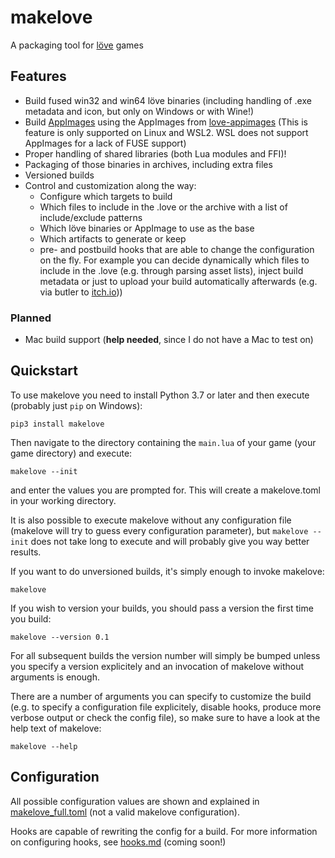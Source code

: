# makelove

A packaging tool for [löve](https://love2d.org) games

## Features
* Build fused win32 and win64 löve binaries (including handling of .exe metadata and icon, but only on Windows or with Wine!)
* Build [AppImages](https://appimage.org/) using the AppImages from [love-appimages](pfirsich/love-appimages) (This is feature is only supported on Linux and WSL2. WSL does not support AppImages for a lack of FUSE support)
* Proper handling of shared libraries (both Lua modules and FFI)!
* Packaging of those binaries in archives, including extra files
* Versioned builds
* Control and customization along the way:
    - Configure which targets to build
    - Which files to include in the .love or the archive with a list of include/exclude patterns
    - Which löve binaries or AppImage to use as the base
    - Which artifacts to generate or keep
    - pre- and postbuild hooks that are able to change the configuration on the fly. For example you can decide dynamically which files to include in the .love (e.g. through parsing asset lists), inject build metadata or just to upload your build automatically afterwards (e.g. via butler to [itch.io](https://itch.io)))

### Planned

- Mac build support (**help needed**, since I do not have a Mac to test on)

## Quickstart

To use makelove you need to install Python 3.7 or later and then execute (probably just `pip` on Windows):

```
pip3 install makelove
```

Then navigate to the directory containing the `main.lua` of your game (your game directory) and execute:

```
makelove --init
```

and enter the values you are prompted for. This will create a makelove.toml in your working directory.

It is also possible to execute makelove without any configuration file (makelove will try to guess every configuration parameter), but `makelove --init` does not take long to execute and will probably give you way better results.

If you want to do unversioned builds, it's simply enough to invoke makelove:

```
makelove
```

If you wish to version your builds, you should pass a version the first time you build:

```
makelove --version 0.1
```

For all subsequent builds the version number will simply be bumped unless you specify a version explicitely and an invocation of makelove without arguments is enough.

There are a number of arguments you can specify to customize the build (e.g. to specify a configuration file explicitely, disable hooks, produce more verbose output or check the config file), so make sure to have a look at the help text of makelove:

```
makelove --help
```

## Configuration

All possible configuration values are shown and explained in [makelove_full.toml](makelove_full.toml) (not a valid makelove configuration).

Hooks are capable of rewriting the config for a build. For more information on configuring hooks, see [hooks.md](hooks.md) (coming soon!)
